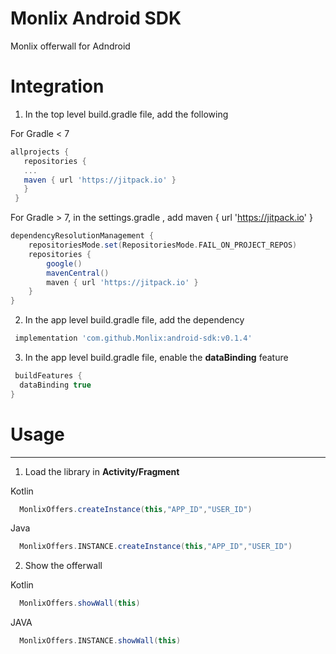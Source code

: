 # Monlix Android SDK

Monlix offerwall for Adndroid

# Integration


1. In the top level build.gradle file, add the following

For Gradle < 7
```groovy
allprojects {
   repositories {
   ...
   maven { url 'https://jitpack.io' }
   }
 }
```

For Gradle > 7, in the settings.gradle , add maven { url 'https://jitpack.io' }
```groovy
dependencyResolutionManagement {
    repositoriesMode.set(RepositoriesMode.FAIL_ON_PROJECT_REPOS)
    repositories {
        google()
        mavenCentral()
        maven { url 'https://jitpack.io' }
    }
}
```

2. In the app level build.gradle file, add the dependency

```groovy
 implementation 'com.github.Monlix:android-sdk:v0.1.4'
```

3. In the app level build.gradle file, enable the **dataBinding** feature

```groovy
 buildFeatures {  
  dataBinding true  
}
```

# Usage



----------

1. Load the library in **Activity/Fragment**

Kotlin
```groovy
  MonlixOffers.createInstance(this,"APP_ID","USER_ID")
```
Java
```groovy
  MonlixOffers.INSTANCE.createInstance(this,"APP_ID","USER_ID")
```

2. Show the offerwall

Kotlin
```groovy
  MonlixOffers.showWall(this)
```

JAVA
```groovy
  MonlixOffers.INSTANCE.showWall(this)
```
